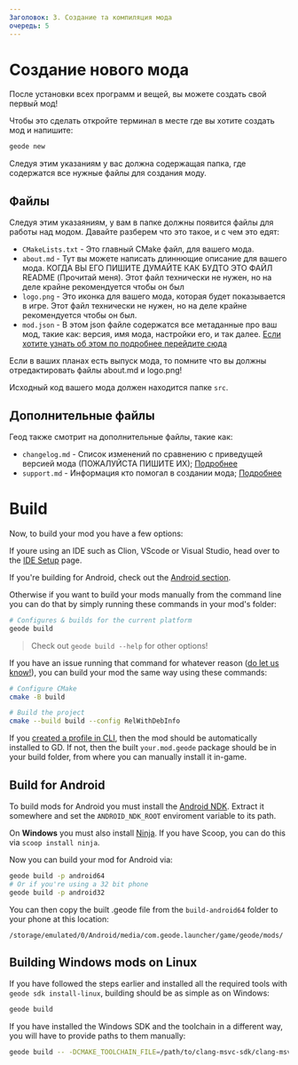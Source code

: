 ```yaml
---
Заголовок: 3. Создание та компиляция мода
очередь: 5
---
```


# Создание нового мода

После установки всех программ и вещей, вы можете создать свой первый мод!

Чтобы это сделать откройте терминал в месте где вы хотите создать мод и напишите:
```bash
geode new
```
Следуя этим указаниям у вас должна содержащая папка, где содержатся все нужные файлы для создания моду.

## Файлы

Следуя этим указаяниям, у вам в папке должны появится файлы для работы над модом. Давайте разберем что это такое, и с чем это едят:
 * `CMakeLists.txt` - Это главный CMake файл, для вашего мода.
 * `about.md` - Тут вы можете написать длиннющие описание для вашего мода. КОГДА ВЫ ЕГО ПИШИТЕ ДУМАЙТЕ КАК БУДТО ЭТО ФАЙЛ README (Прочитай меня). Этот файл технически не нужен, но на деле крайне рекомендуется чтобы он был
 * `logo.png` - Это иконка для вашего мода, которая будет показывается в игре. Этот файл технически не нужен, но на деле крайне рекомендуется чтобы он был.
 * `mod.json` - В этом json файле содержатся все метаданные про ваш мод, такие как: версия, имя мода, настройки его, и так далее. [Если хотите узнать об этом по подробнее перейдите сюда](/mods/configuring)

Если в ваших планах есть выпуск мода, то помните что вы должны отредактировать файлы about.md и logo.png!

Исходный код вашего мода должен находится папке `src`.

## Дополнительные файлы

Геод также смотрит на дополнительные файлы, такие как:
 * `changelog.md` - Список изменений по сравнению с приведущей версией мода (ПОЖАЛУЙСТА ПИШИТЕ ИХ); [Подробнее](/mods/md-files)
 * `support.md` - Информация кто помогал в создании мода; [Подробнее](/mods/md-files)

# Build

Now, to build your mod you have a few options:

If youre using an IDE such as Clion, VScode or Visual Studio, head over to the [IDE Setup](/getting-started/ide-setup) page.

If you're building for Android, check out the [Android section](#build-for-android).

Otherwise if you want to build your mods manually from the command line you can do that by simply running these commands in your mod's folder:
```bash
# Configures & builds for the current platform
geode build
```

> Check out `geode build --help` for other options!

If you have an issue running that command for whatever reason ([do let us know!](https://github.com/geode-sdk/cli/issues)), you can build your mod the same way using these commands:
```bash
# Configure CMake
cmake -B build

# Build the project
cmake --build build --config RelWithDebInfo
```

If you [created a profile in CLI](/getting-started/geode-cli), then the mod should be automatically installed to GD. If not, then the built `your.mod.geode` package should be in your build folder, from where you can manually install it in-game.

## Build for Android

To build mods for Android you must install the [Android NDK](https://developer.android.com/ndk/downloads). Extract it somewhere and set the `ANDROID_NDK_ROOT` enviroment variable to its path.

On **Windows** you must also install [Ninja](https://github.com/ninja-build/ninja/releases). If you have Scoop, you can do this via `scoop install ninja`.

Now you can build your mod for Android via:
```bash
geode build -p android64
# Or if you're using a 32 bit phone
geode build -p android32
```

You can then copy the built .geode file from the `build-android64` folder to your phone at this location:
```
/storage/emulated/0/Android/media/com.geode.launcher/game/geode/mods/
```

## Building Windows mods on Linux

If you have followed the steps earlier and installed all the required tools with `geode sdk install-linux`, building should be as simple as on Windows:

```bash
geode build
```

If you have installed the Windows SDK and the toolchain in a different way, you will have to provide paths to them manually:

```bash
geode build -- -DCMAKE_TOOLCHAIN_FILE=/path/to/clang-msvc-sdk/clang-msvc.cmake -DSPLAT_DIR=/path/to/splat
```
